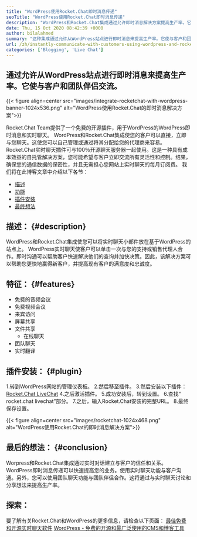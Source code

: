```yaml
---
title: "WordPress使用Rocket.Chat即时消息传递" 
seoTitle: "WordPress使用Rocket.Chat即时消息传递" 
description: "WordPress和Rocket.Chat集成通过允许即时消息解决方案提高生产率。它可以帮助您进行情感和及时的沟通。" 
date: Thu, 15 Oct 2020 08:42:39 +0000
author: bilalahmed
summary: "这种集成通过允许从WordPress站点进行即时消息来提高生产率。它使与客户和团队伴侣交流。" 
url: /zh/instantly-communicate-with-customers-using-wordpress-and-rocket-chat/
categories: ['Blogging', 'Live Chat']
---
```


## 通过允许从WordPress站点进行即时消息来提高生产率。它使与客户和团队伴侣交流。

{{< figure align=center src="images/integrate-rocketchat-with-wordpress-banner-1024x536.png" alt="WordPress使用Rocket.Chat的即时消息解决方案">}}

Rocket.Chat Team提供了一个免费的开源插件，用于WordPress的WordPress即时消息和实时聊天。 WordPress和Rocket.Chat集成使您的客户可以直接，立即与您聊天。这使您可以自己管理或通过将其分配给您的代理商来容易。
Rocket.Chat实时聊天插件可与100％开源聊天服务器一起使用。这是一种具有成本效益的自托管解决方案，您可能希望与客户立即交流所有灵活性和控制。结果，确保您的通信数据的保密性，并且无需担心您网站上实时聊天的每月订阅费。
我们将在此博客文章中介绍以下各节：
  * [描述][1]
  * [功能][2]
  * [插件安装][3]
  * [最终想法][4]

## 描述： {#description}

WordPress和Rocket.Chat集成使您可以将实时聊天小部件放在基于WordPress的站点上。 WordPress实时聊天使客户可以单击一次与您的支持或销售代理人合作。即时沟通可以帮助客户快速解决他们的查询并加快决策。因此，该解决方案可以帮助您更快地赢得新客户，并提高现有客户的满意度和忠诚度。

## 特征： {#features}

* 免费的音频会议
* 免费视频会议
* 来宾访问
* 屏幕共享
* 文件共享
  * 在线聊天
* 团队聊天
* 实时翻译

## 插件安装： {#plugin}

  1.转到WordPress网站的管理仪表板。
  2.然后移至插件。
  3.然后安装以下插件：[Rocket.Chat LiveChat][5]
  4.之后激活插件。
  5.成功安装后，转到设置。
  6.查找“ rocket.chat livechat”部分。
  7.之后，输入Rocket.Chat安装的完整URL。
  8.最终保存设置。

{{< figure align=center src="images/rocketchat-1024x468.png" alt="WordPress使用Rocket.Chat的即时消息解决方案">}}


## 最后的想法： {#conclusion}

Worpress和Rocket.Chat集成通过实时对话建立与客户的信任和关系。 WordPress即时消息传递可以快速提高您的业务。使用实时聊天功能与客户沟通。另外，您可以使用团队聊天功能与团队伴侣合作。这将通过与实时聊天讨论和分享想法来提高生产率。

## 探索：
要了解有关Rocket.Chat和WordPress的更多信息，请检查以下页面：
[最佳免费和开源实时聊天软件][6]
[WordPress  - 免费的开源和最广泛使用的CMS和博客工具][7]



 [1]: #description
 [2]: #features
 [3]: #plugin
 [4]: #conclusion
 [5]: https://wordpress.org/plugins/rocketchat-livechat/
 [6]: https://products.containerize.com/live-chat
 [7]: https://href.li/?https://products.containerize.com/blogging/wordpress
